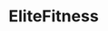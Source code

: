 # EliteFitness
<!-- git branch -m main master
git fetch origin
git branch -u origin/master master
git remote set-head origin -a -->